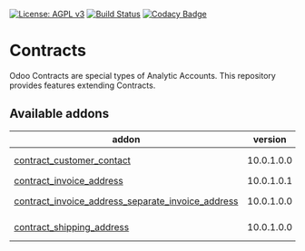 [![License: AGPL v3](https://img.shields.io/badge/License-AGPL%20v3-blue.svg)](https://www.gnu.org/licenses/agpl-3.0)
[![Build Status](https://travis-ci.org/Tawasta/contract.svg?branch=10.0)](https://travis-ci.org/Tawasta/contract)
[![Codacy Badge](https://api.codacy.com/project/badge/Grade/654ed7c3b0704075a31225c01ec0c587)](https://www.codacy.com/app/Tawasta/contract?utm_source=github.com&amp;utm_medium=referral&amp;utm_content=Tawasta/contract&amp;utm_campaign=Badge_Grade)

Contracts
=========

Odoo Contracts are special types of Analytic Accounts.
This repository provides features extending Contracts.

[//]: # (addons)

Available addons
----------------
addon | version | summary
--- | --- | ---
[contract_customer_contact](contract_customer_contact/) | 10.0.1.0.0 | Add customer contact to contracts
[contract_invoice_address](contract_invoice_address/) | 10.0.1.0.1 | Add invoice address to contracts
[contract_invoice_address_separate_invoice_address](contract_invoice_address_separate_invoice_address/) | 10.0.1.0.0 | Add support for account_invoice_invoice_address
[contract_shipping_address](contract_shipping_address/) | 10.0.1.0.0 | Add shipping address to contracts

[//]: # (end addons)
